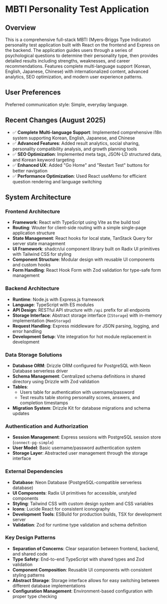 # MBTI Personality Test Application

## Overview

This is a comprehensive full-stack MBTI (Myers-Briggs Type Indicator) personality test application built with React on the frontend and Express on the backend. The application guides users through a series of psychological questions to determine their personality type, then provides detailed results including strengths, weaknesses, and career recommendations. Features complete multi-language support (Korean, English, Japanese, Chinese) with internationalized content, advanced analytics, SEO optimization, and modern user experience patterns.

## User Preferences

Preferred communication style: Simple, everyday language.

## Recent Changes (August 2025)

- ✅ **Complete Multi-language Support**: Implemented comprehensive i18n system supporting Korean, English, Japanese, and Chinese
- ✅ **Advanced Features**: Added result analytics, social sharing, personality compatibility analysis, and growth planning tools  
- ✅ **SEO Optimization**: Implemented meta tags, JSON-LD structured data, and Korean keyword targeting
- ✅ **Enhanced UX**: Added "Go Home" and "Restart Test" buttons for better navigation
- ✅ **Performance Optimization**: Used React useMemo for efficient question rendering and language switching

## System Architecture

### Frontend Architecture
- **Framework**: React with TypeScript using Vite as the build tool
- **Routing**: Wouter for client-side routing with a simple single-page application structure
- **State Management**: React hooks for local state, TanStack Query for server state management
- **UI Framework**: shadcn/ui component library built on Radix UI primitives with Tailwind CSS for styling
- **Component Structure**: Modular design with reusable UI components and custom hooks
- **Form Handling**: React Hook Form with Zod validation for type-safe form management

### Backend Architecture
- **Runtime**: Node.js with Express.js framework
- **Language**: TypeScript with ES modules
- **API Design**: RESTful API structure with `/api` prefix for all endpoints
- **Storage Interface**: Abstract storage interface (`IStorage`) with in-memory implementation (`MemStorage`)
- **Request Handling**: Express middleware for JSON parsing, logging, and error handling
- **Development Setup**: Vite integration for hot module replacement in development

### Data Storage Solutions
- **Database ORM**: Drizzle ORM configured for PostgreSQL with Neon Database serverless driver
- **Schema Management**: Centralized schema definitions in shared directory using Drizzle with Zod validation
- **Tables**: 
  - Users table for authentication with username/password
  - Test results table storing personality scores, answers, and completion timestamps
- **Migration System**: Drizzle Kit for database migrations and schema updates

### Authentication and Authorization
- **Session Management**: Express sessions with PostgreSQL session store (`connect-pg-simple`)
- **User Model**: Basic username/password authentication system
- **Storage Layer**: Abstracted user management through the storage interface

### External Dependencies
- **Database**: Neon Database (PostgreSQL-compatible serverless database)
- **UI Components**: Radix UI primitives for accessible, unstyled components
- **Styling**: Tailwind CSS with custom design system and CSS variables
- **Icons**: Lucide React for consistent iconography
- **Development Tools**: ESBuild for production builds, TSX for development server
- **Validation**: Zod for runtime type validation and schema definition

### Key Design Patterns
- **Separation of Concerns**: Clear separation between frontend, backend, and shared code
- **Type Safety**: End-to-end TypeScript with shared types and Zod validation
- **Component Composition**: Reusable UI components with consistent styling patterns
- **Abstract Storage**: Storage interface allows for easy switching between different database implementations
- **Configuration Management**: Environment-based configuration with proper type checking